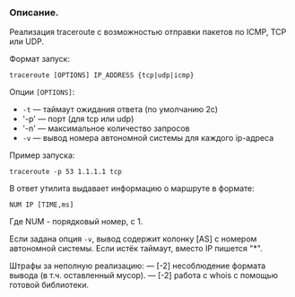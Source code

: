 ### Описание.

Реализация traceroute с возможностью отправки пакетов по ICMP, TCP или UDP.

Формат запуск:

```
traceroute [OPTIONS] IP_ADDRESS {tcp|udp|icmp}
```

Опции `[OPTIONS]`:

* `-t` — таймаут ожидания ответа (по умолчанию 2с)
* '-p' — порт (для tcp или udp)
* '-n' — максимальное количество запросов
* `-v` — вывод номера автономной системы для каждого ip-адреса

Пример запуска:
```
traceroute -p 53 1.1.1.1 tcp
```


В ответ утилита выдавает информацию о маршруте в формате:
```
NUM IP [TIME,ms]
```

Где NUM - порядковый номер, с 1.

Если задана опция `-v`, вывод содержит колонку [AS] с номером автономной системы.
Если истёк таймаут, вместо IP пишется "*".


Штрафы за неполную реализацию:
    — [-2] несоблюдение формата вывода (в т.ч. оставленный мусор).
    — [-2] работа с whois с помощью готовой библиотеки.
